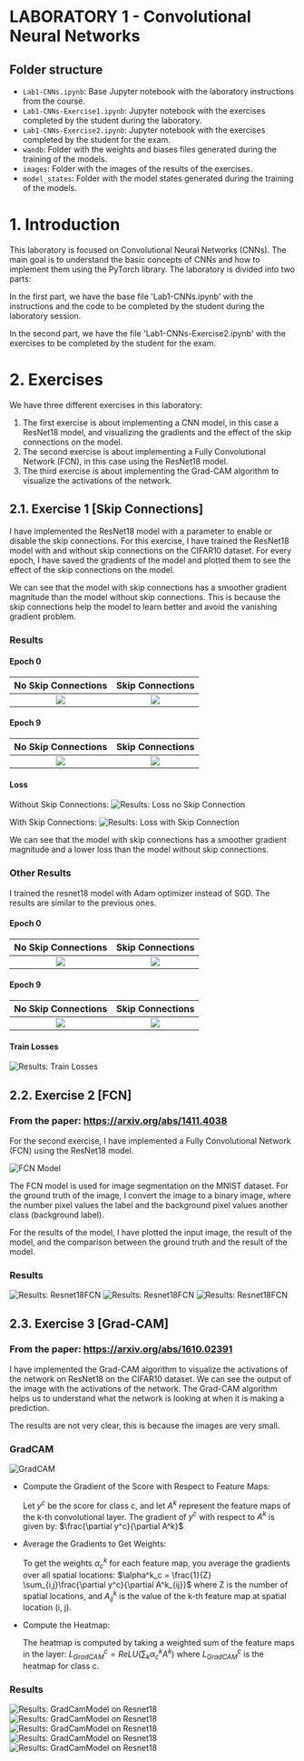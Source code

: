 # LABORATORY 1 - Convolutional Neural Networks

## Folder structure

- `Lab1-CNNs.ipynb`: Base Jupyter notebook with the laboratory instructions from the course.
- `Lab1-CNNs-Exercise1.ipynb`: Jupyter notebook with the exercises completed by the student during the laboratory.
- `Lab1-CNNs-Exercise2.ipynb`: Jupyter notebook with the exercises completed by the student for the exam.
- `wandb`: Folder with the weights and biases files generated during the training of the models.
- `images`: Folder with the images of the results of the exercises.
- `model_states`: Folder with the model states generated during the training of the models.

# 1. Introduction

This laboratory is focused on Convolutional Neural Networks (CNNs). The main goal is to understand the basic concepts of CNNs and how to implement them using the PyTorch library. The laboratory is divided into two parts:

In the first part, we have the base file 'Lab1-CNNs.ipynb' with the instructions and the code to be completed by the student during the laboratory session.

In the second part, we have the file 'Lab1-CNNs-Exercise2.ipynb' with the exercises to be completed by the student for the exam.

# 2. Exercises

We have three different exercises in this laboratory:
1. The first exercise is about implementing a CNN model, in this case a ResNet18 model, and visualizing the gradients and the effect of the skip connections on the model.
2. The second exercise is about implementing a Fully Convolutional Network (FCN), in this case using the ResNet18 model.
3. The third exercise is about implementing the Grad-CAM algorithm to visualize the activations of the network.

## 2.1. Exercise 1 [Skip Connections]

I have implemented the ResNet18 model with a parameter to enable or disable the skip connections. 
For this exercise, I have trained the ResNet18 model with and without skip connections on the CIFAR10 dataset.
For every epoch, I have saved the gradients of the model and plotted them to see the effect of the skip connections on the model.

We can see that the model with skip connections has a smoother gradient magnitude than the model without skip connections. This is because the skip connections help the model to learn better and avoid the vanishing gradient problem.

### Results

#### Epoch 0

No Skip Connections        | Skip Connections
:-------------------------:|:-------------------------:
![](images/grad_no_skip_epoch0.png) | ![](images/grad_skip_epoch0.png)

#### Epoch 9
No Skip Connections           | Skip Connections
:-------------------------:|:-------------------------:
![](images/grad_no_skip_epoch9.png)| ![](images/grad_skip_epoch9.png)

#### Loss
Without Skip Connections:
![Results: Loss no Skip Connection](images/loss_no_skip.png)

With Skip Connections:
![Results: Loss with Skip Connection](images/loss_skip.png)

We can see that the model with skip connections has a smoother gradient magnitude and a lower loss than the model without skip connections.

### Other Results

I trained the resnet18 model with Adam optimizer instead of SGD. The results are similar to the previous ones.

#### Epoch 0
No Skip Connections        | Skip Connections
:-------------------------:|:-------------------------:
![](images/grads_no_skip_connections_epoch0.png) | ![](images/grads_skip_connections_epoch0.png)

#### Epoch 9
No Skip Connections           | Skip Connections
:-------------------------:|:-------------------------:
![](images/grads_no_skip_connections_epoch10.png) | ![](images/grads_skip_connections_epoch10.png)

#### Train Losses
![Results: Train Losses](images/loss_skip_connection.png)

## 2.2. Exercise 2 [FCN]

### From the paper: https://arxiv.org/abs/1411.4038

For the second exercise, I have implemented a Fully Convolutional Network (FCN) using the ResNet18 model. 

![FCN Model](images/fcn_model.jpg)

The FCN model is used for image segmentation on the MNIST dataset.
For the ground truth of the image, I convert the image to a binary image, where the number pixel values the label and the background pixel values another class (background label).

For the results of the model, I have plotted the input image, the result of the model, and the comparison between the ground truth and the result of the model.

### Results
![Results: Resnet18FCN](images/result-exercise2.png)
![Results: Resnet18FCN](images/result-exercise2_2.png)
![Results: Resnet18FCN](images/result-exercise2_3.png)

## 2.3. Exercise 3 [Grad-CAM]

### From the paper: https://arxiv.org/abs/1610.02391

I have implemented the Grad-CAM algorithm to visualize the activations of the network on ResNet18 on the CIFAR10 dataset. We can see the output of the image with the activations of the network. The Grad-CAM algorithm helps us to understand what the network is looking at when it is making a prediction.

The results are not very clear, this is because the images are very small.

### GradCAM

![GradCAM](images/grad-cam_model.png)

- Compute the Gradient of the Score with Respect to Feature Maps:

    Let $y^c$ be the score for class c, and let $A^k$ represent the feature maps of the k-th convolutional layer. The gradient of $y^c$ with respect to $A^k$ is given by: $\frac{\partial y^c}{\partial A^k}$

- Average the Gradients to Get Weights:

    To get the weights $\alpha^k_c$ for each feature map, you average the gradients over all spatial locations: $\alpha^k_c = \frac{1}{Z} \sum_{i,j}\frac{\partial y^c}{\partial A^k_{ij}}$ where Z is the number of spatial locations, and $A^k_{ij}$ is the value of the k-th feature map at spatial location (i, j).

- Compute the Heatmap:

    The heatmap is computed by taking a weighted sum of the feature maps in the layer: $L^c_{GradCAM} = ReLU(\sum_k \alpha^k_c A^k)$ where $L^c_{GradCAM}$ is the heatmap for class c.

### Results
![Results: GradCamModel on Resnet18](images/result-exercise3.png)
![Results: GradCamModel on Resnet18](images/result-exercise3_1.png)
![Results: GradCamModel on Resnet18](images/result_exercise3_2.png)
![Results: GradCamModel on Resnet18](images/result_exercise3_3.png)
![Results: GradCamModel on Resnet18](images/result_exercise3_4.png)


